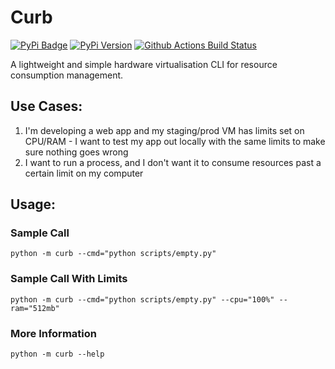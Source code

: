 # Curb
[![PyPi Badge](https://img.shields.io/pypi/dm/curb?style=for-the-badge)](https://pypi.org/project/curb/)
[![PyPi Version](https://img.shields.io/pypi/v/curb?style=for-the-badge)](https://pypi.org/project/curb/)
[![Github Actions Build Status](https://img.shields.io/github/workflow/status/raghavmecheri/curb/Test?style=for-the-badge)](https://img.shields.io/github/workflow/status/raghavmecheri/curb/Test?style=for-the-badge)

A lightweight and simple hardware virtualisation CLI for resource consumption management.

## Use Cases:
1. I'm developing a web app and my staging/prod VM has limits set on CPU/RAM - I want to test my app out locally with the same limits to make sure nothing goes wrong
2. I want to run a process, and I don't want it to consume resources past a certain limit on my computer

## Usage:
### Sample Call
`python -m curb --cmd="python scripts/empty.py"`
### Sample Call With Limits
`python -m curb --cmd="python scripts/empty.py" --cpu="100%" --ram="512mb"`
### More Information
`python -m curb --help`
